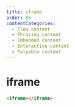 ```yaml
---
title: iframe
order: 65
contentCategories:
  - Flow content
  - Phrasing content
  - Embedded content
  - Interactive content
  - Palpable content
---
```

# iframe

```html
<iframe></iframe>
```
